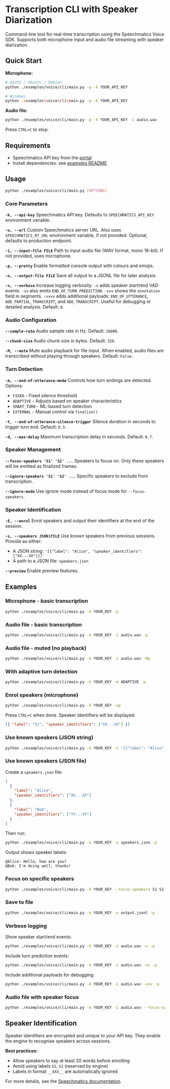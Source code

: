 # Transcription CLI with Speaker Diarization

Command-line tool for real-time transcription using the Speechmatics Voice SDK. Supports both microphone input and audio file streaming with speaker diarization.

## Quick Start

**Microphone:**

```bash
# macOS / Ubuntu / Debian
python ./examples/voice/cli/main.py -p -k YOUR_API_KEY

# Windows
python .\examples\voice\cli\main.py -p -k YOUR_API_KEY
```

**Audio file:**

```bash
python ./examples/voice/cli/main.py -p -k YOUR_API_KEY -i audio.wav
```

Press `CTRL+C` to stop.

## Requirements

- Speechmatics API key from the [portal](https://portal.speechmatics.com/)
- Install dependencies: see [examples README](../README.md)

## Usage

```bash
python ./examples/voice/cli/main.py [OPTIONS]
```

### Core Parameters

**`-k, --api-key`**
Speechmatics API key. Defaults to `SPEECHMATICS_API_KEY` environment variable.

**`-u, --url`**
Custom Speechmatics server URL. Also uses `SPEECHMATICS_RT_URL` environment variable, if not provided. Optional, defaults to production endpoint.

**`-i, --input-file FILE`**
Path to input audio file (WAV format, mono 16-bit). If not provided, uses microphone.

**`-p, --pretty`**
Enable formatted console output with colours and emojis.

**`-o, --output-file FILE`**
Save all output to a JSONL file for later analysis.

**`-v, --verbose`**
Increase logging verbosity. `-v` adds speaker start/end VAD events. `-vv` also emits `END_OF_TURN_PREDICTION`. `-vvv` shows the `annotation` field in segments. `-vvvv` adds additional payloads: `END_OF_UTTERANCE`, `ADD_PARTIAL_TRANSCRIPT`, and `ADD_TRANSCRIPT`. Useful for debugging or detailed analysis. Default: `0`.

### Audio Configuration

**`--sample-rate`**
Audio sample rate in Hz. Default: `16000`.

**`--chunk-size`**
Audio chunk size in bytes. Default: `320`.

**`-M, --mute`**
Mute audio playback for file input. When enabled, audio files are transcribed without playing through speakers. Default: `False`.

### Turn Detection

**`-m, --end-of-utterance-mode`**
Controls how turn endings are detected. Options:

- `FIXED` - Fixed silence threshold
- `ADAPTIVE` - Adjusts based on speaker characteristics
- `SMART_TURN` - ML-based turn detection
- `EXTERNAL` - Manual control via `finalize()`

**`-t, --end-of-utterance-silence-trigger`**
Silence duration in seconds to trigger turn end. Default: `0.5`.

**`-d, --max-delay`**
Maximum transcription delay in seconds. Default: `0.7`.

### Speaker Management

**`--focus-speakers 'S1' 'S2' ...`**
Speakers to focus on. Only these speakers will be emitted as finalized frames.

**`--ignore-speakers 'S1' 'S2' ...`**
Specific speakers to exclude from transcription.

**`--ignore-mode`**
Use ignore mode instead of focus mode for `--focus-speakers`.

### Speaker Identification

**`-E, --enrol`**
Enrol speakers and output their identifiers at the end of the session.

**`-s, --speakers JSON|FILE`**
Use known speakers from previous sessions. Provide as either:

- A JSON string: `'[{"label": "Alice", "speaker_identifiers": ["XX...XX"]}]'`
- A path to a JSON file: `speakers.json`

**`--preview`**
Enable preview features.

## Examples

### Microphone - basic transcription

```bash
python ./examples/voice/cli/main.py -k YOUR_KEY -p
```

### Audio file - basic transcription

```bash
python ./examples/voice/cli/main.py -k YOUR_KEY -i audio.wav -p
```

### Audio file - muted (no playback)

```bash
python ./examples/voice/cli/main.py -k YOUR_KEY -i audio.wav -Mp
```

### With adaptive turn detection

```bash
python ./examples/voice/cli/main.py -k YOUR_KEY -m ADAPTIVE -p
```

### Enrol speakers (microphone)

```bash
python ./examples/voice/cli/main.py -k YOUR_KEY -ep
```

Press `CTRL+C` when done. Speaker identifiers will be displayed:

```json
[{ "label": "S1", "speaker_identifiers": ["XX...XX"] }]
```

### Use known speakers (JSON string)

```bash
python ./examples/voice/cli/main.py -k YOUR_KEY -s '[{"label": "Alice", "speaker_identifiers": ["XX...XX"]}]' -p
```

### Use known speakers (JSON file)

Create a `speakers.json` file:

```json
[
  {
    "label": "Alice",
    "speaker_identifiers": ["XX...XX"]
  },
  {
    "label": "Bob",
    "speaker_identifiers": ["YY...YY"]
  }
]
```

Then run:

```bash
python ./examples/voice/cli/main.py -k YOUR_KEY -s speakers.json -p
```

Output shows speaker labels:

```
@Alice: Hello, how are you?
@Bob: I'm doing well, thanks!
```

### Focus on specific speakers

```bash
python ./examples/voice/cli/main.py -k YOUR_KEY --focus-speakers S1 S2 -p
```

### Save to file

```bash
python ./examples/voice/cli/main.py -k YOUR_KEY -o output.jsonl -p
```

### Verbose logging

Show speaker start/end events:

```bash
python ./examples/voice/cli/main.py -k YOUR_KEY -i audio.wav -v -p
```

Include turn prediction events:

```bash
python ./examples/voice/cli/main.py -k YOUR_KEY -i audio.wav -vv -p
```

Include additional payloads for debugging:

```bash
python ./examples/voice/cli/main.py -k YOUR_KEY -i audio.wav -vvv -p
```

### Audio file with speaker focus

```bash
python ./examples/voice/cli/main.py -k YOUR_KEY -i audio.wav --focus-speakers S2 -p
```

## Speaker Identification

Speaker identifiers are encrypted and unique to your API key. They enable the engine to recognise speakers across sessions.

**Best practices:**

- Allow speakers to say at least 20 words before enrolling
- Avoid using labels `S1`, `S2` (reserved by engine)
- Labels in format `__XXX__` are automatically ignored

For more details, see the [Speechmatics documentation](https://docs.speechmatics.com/speech-to-text/realtime/realtime-speaker-identification).
